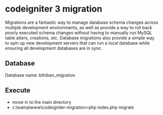 # codeigniter 3 migration
Migrations are a fantastic way to manage database schema changes across multiple development environments, as well as provide a way to roll back poorly executed schema changes without having to manually run MySQL table alters, creations, etc. Database migrations also provide a simple way to spin up new development servers that can run a local database while ensuring all development databases are in sync.

## Database
Database name: bthiban_migration

## Execute
- move in to the main directory
- c:\wamp\www\codeigniter-migration>php index.php migrate